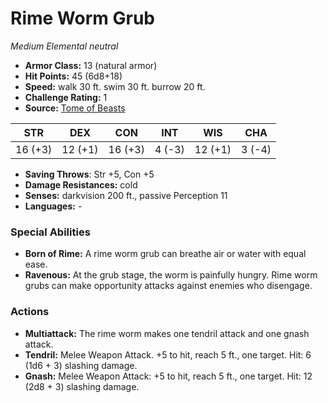 # Rime Worm Grub

*Medium* *Elemental* *neutral*

- **Armor Class:** 13 (natural armor)
- **Hit Points:** 45 (6d8+18)
- **Speed:** walk 30 ft. swim 30 ft. burrow 20 ft.
- **Challenge Rating:** 1
- **Source:** [Tome of Beasts](https://koboldpress.com/kpstore/product/tome-of-beasts-for-5th-edition-print/)

| STR | DEX | CON | INT | WIS | CHA |
| --- | --- | --- | --- | --- | --- |
| 16 (+3) | 12 (+1) | 16 (+3) | 4 (-3) | 12 (+1) | 3 (-4) |

- **Saving Throws**: Str +5, Con +5
- **Damage Resistances:** cold
- **Senses:** darkvision 200 ft., passive Perception 11
- **Languages:** -
### Special Abilities
- **Born of Rime:** A rime worm grub can breathe air or water with equal ease.
- **Ravenous:** At the grub stage, the worm is painfully hungry. Rime worm grubs can make opportunity attacks against enemies who disengage.
### Actions
- **Multiattack:** The rime worm makes one tendril attack and one gnash attack.
- **Tendril:** Melee Weapon Attack. +5 to hit, reach 5 ft., one target. Hit: 6 (1d6 + 3) slashing damage.
- **Gnash:** Melee Weapon Attack: +5 to hit, reach 5 ft., one target. Hit: 12 (2d8 + 3) slashing damage.
